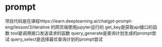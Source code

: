 # prompt

项目代码是在课程https://learn.deeplearning.ai/chatgpt-prompt-eng/lesson/3/iterative 的网页端使用jupyter运行的
get_key是获取api接口的函数
tool是调用接口发送请求的函数
query_generate是查询计划生成的prompt尝试
query_select是选择最优查询计划的prompt尝试
